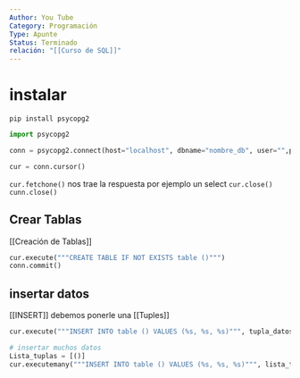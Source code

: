 ```yaml
---
Author: You Tube
Category: Programación
Type: Apunte
Status: Terminado
relación: "[[Curso de SQL]]"
---
```

# instalar
`pip install psycopg2`

```python
import psycopg2

conn = psycopg2.connect(host="localhost", dbname="nombre_db", user="",password='123',port=5432 )

cur = conn.cursor()
```

`cur.fetchone()` nos trae la respuesta por ejemplo un select
`cur.close()`
`cunn.close()`
## Crear Tablas
[[Creación de Tablas]]
```python
cur.execute("""CREATE TABLE IF NOT EXISTS table ()""")
conn.commit()
```

## insertar datos

[[INSERT]]
debemos ponerle una [[Tuples]]
```python
cur.execute("""INSERT INTO table () VALUES (%s, %s, %s)""", tupla_datos)

# insertar muchos datos
Lista_tuplas = [()]
cur.executemany("""INSERT INTO table () VALUES (%s, %s, %s)""", lista_tuplas)

```
